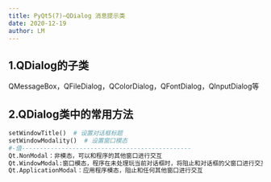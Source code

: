 ```yaml
---
title: PyQt5(7)—QDialog 消息提示类
date: 2020-12-19
author: LM
---
```


## 1.QDialog的子类

QMessageBox，QFileDialog，QColorDialog，QFontDialog，QInputDialog等

## 2.QDialog类中的常用方法

```python
setWindowTitle()  # 设置对话框标题
setWindowModality()  # 设置窗口模态
#-值-----------------------------------------------
Qt.NonModal：非模态，可以和程序的其他窗口进行交互
Qt.WindowModal:窗口模态，程序在未处理玩当前对话框时，将阻止和对话框的父窗口进行交互
Qt.ApplicationModal：应用程序模态，阻止和任何其他窗口进行交互
```

